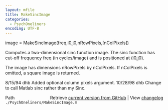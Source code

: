 ```yaml
---
layout: mfile
title: MakeSincImage
categories:
  - PsychOneliners
encoding: UTF-8
---
```


image =  MakeSincImage\(freq,i0,j0,nRowPixels,\[nColPixels\]\)

Computes a two-dimensional sinc function image.
The sinc function has cut-off frequency freq
\(in cycles/image\) and is positioned at \(i0,j0\).

The image has dimensions nRowPixels by nColPixels.
If nColPixels is omitted, a square image is returned.

8/15/94     dhb     Added optional column pixels argument.
10/28/98    dhb     Change to call Matlab sinc rather than my Sinc.


<div class="code_header" style="text-align:right;">
  <span style="float:left;">Path&nbsp;&nbsp;</span> <span class="counter">Retrieve <a href=
  "https://raw.github.com/Psychtoolbox-3/Psychtoolbox-3/beta/./PsychOneliners/MakeSincImage.m">current version from GitHub</a> | View <a href=
  "https://github.com/Psychtoolbox-3/Psychtoolbox-3/commits/beta/./PsychOneliners/MakeSincImage.m">changelog</a></span>
</div>
<div class="code">
  <code>./PsychOneliners/MakeSincImage.m</code>
</div>
